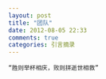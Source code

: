 ```yaml
---
layout: post
title: "团队"
date: 2012-08-05 22:33
comments: true
categories: 引言摘录
---
```

`“胜则举杯相庆，败则拼逝世相救”`
